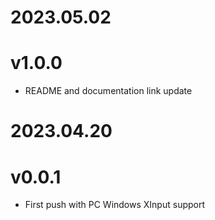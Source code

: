 # 2023.05.02
# v1.0.0

+ README and documentation link update

# 2023.04.20
# v0.0.1

+ First push with PC Windows XInput support